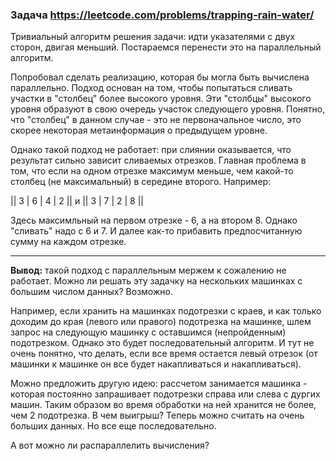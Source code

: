 ### Задача https://leetcode.com/problems/trapping-rain-water/ 
Тривиальный алгоритм решения задачи: идти указателями с двух сторон, двигая меньший. 
Постараемся перенести это на параллельный алгоритм. 

Попробовал сделать реализацию, которая бы могла быть вычислена параллельно. 
Подход основан на том, чтобы попытаться сливать участки в "столбец" более высокого уровня. 
Эти "столбцы" высокого уровня образуют в свою очередь участок следующего уровня. 
Понятно, что "столбец" в данном случае - это не первоначальное число, это скорее некоторая метаинформация 
о предыдущем уровне. 

Однако такой подход не работает: при слиянии оказывается, что результат сильно 
зависит сливаемых отрезков. Главная проблема в том, что если на одном отрезке максимум меньше, чем 
какой-то столбец (не максимальный) в середине второго. Например:

|| 3 | 6 | 4 | 2 || и || 3 | 7 | 2 | 8 ||

Здесь максимльный на первом отрезке - 6, а на втором 8. Однако "сливать" надо с 6 и 7. И далее как-то прибавить 
предпосчитанную сумму на каждом отрезке.

-----
**Вывод:** такой подход с параллельным мержем к сожалению не работает. Можно ли решать эту задачку на нескольких 
машинках с большим числом данных? Возможно. 

Например, если хранить на машинках подотрезки с краев, и как только доходим до края (левого или правого)
подотрезка на машинке, шлем запрос на следующую машинку с оставшимся (непройденным) подотрезком. 
Однако это будет последовательный алгоритм. И тут не очень понятно, что делать, если все время 
остается левый отрезок (от машинки к машинке он все будет накапливаться и накапливаться). 

Можно предложить другую идею: рассчетом занимается машинка - которая постоянно запрашивает подотрезки 
справа или слева с дургих машин. Таким образом во время обработки на ней хранится не более, чем 2 подотрезка. 
В чем выигрыш? Теперь можно считать на очень больших данных. Но все еще последовательно.

А вот можно ли распараллелить вычисления?
